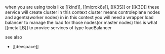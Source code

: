 
when you are using tools like [[kind]], [[microk8s]], [[K3S]] or [[K3D]] these service will create cluster in this context cluster means controleplane nodes and agents(worker nodes) in in this context you will need a wrapper load balancer to manage the load for those nodes(or master nodes) this is what [[metalLB]] to provice services of type loadBalancer


see also
- [[devspace]]